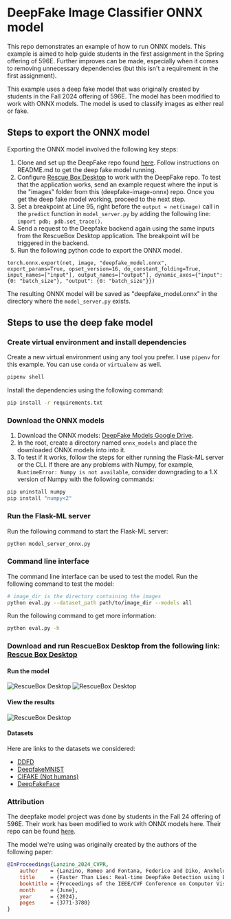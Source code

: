 # DeepFake Image Classifier ONNX model
This repo demonstrates an example of how to run ONNX models. This example is aimed to help guide students in the first assignment in the Spring offering of 596E. Further improves can be made, especially when it comes to removing unnecessary dependencies (but this isn't a requirement in the first assignment).

This example uses a deep fake model that was originally created by students in the Fall 2024 offering of 596E. The model has been modified to work with ONNX models. The model is used to classify images as either real or fake.

## Steps to export the ONNX model

Exporting the ONNX model involved the following key steps:
1. Clone and set up the DeepFake repo found [here](https://github.com/aravadikesh/DeepFakeDetector/). Follow instructions on README.md to get the deep fake model running.
2. Configure [Rescue Box Desktop](https://github.com/UMass-Rescue/RescueBox-Desktop/releases) to work with the DeepFake repo. To test that the application works, send an example request where the input is the "images" folder from this (deepfake-image-onnx) repo. Once you get the deep fake model working, proceed to the next step.
3. Set a breakpoint at Line 95, right before the `output = net(image)` call in the `predict` function in `model_server.py` by adding the following line: `import pdb; pdb.set_trace()`.
4. Send a request to the Deepfake backend again using the same inputs from the RescueBox Desktop application. The breakpoint will be triggered in the backend.
5. Run the following python code to export the ONNX model.
```
torch.onnx.export(net, image, "deepfake_model.onnx", export_params=True, opset_version=16, do_constant_folding=True, input_names=["input"], output_names=["output"], dynamic_axes={"input": {0: "batch_size"}, "output": {0: "batch_size"}})
```

The resulting ONNX model will be saved as "deepfake_model.onnx" in the directory where the `model_server.py` exists.

## Steps to use the deep fake model

### Create virtual environment and install dependencies
Create a new virtual environment using any tool you prefer. I use `pipenv` for this example. You can use `conda` or `virtualenv` as well.

```bash
pipenv shell
```

Install the dependencies using the following command:

```bash
pip install -r requirements.txt
```

### Download the ONNX models
1. Download the ONNX models:  [DeepFake Models Google Drive](https://drive.google.com/drive/folders/14UJap0G5YkdQoXCbjclhrv5gxswtuDit?usp=drive_link).
2. In the root, create a directory named `onnx_models` and place the downloaded ONNX models into into it.
3. To test if it works, follow the steps for either running the Flask-ML server or the CLI. If there are any problems with Numpy, for example, `RuntimeError: Numpy is not available`, consider downgrading to a 1.X version of Numpy with the following commands:

```bash
pip uninstall numpy
pip install "numpy<2"
```

### Run the Flask-ML server

Run the following command to start the Flask-ML server:

```bash
python model_server_onnx.py
```

### Command line interface

The command line interface can be used to test the model. Run the following command to test the model:

```bash
# image_dir is the directory containing the images
python eval.py --dataset_path path/to/image_dir --models all
```

Run the following command to get more information:
```bash
python eval.py -h
```

### Download and run RescueBox Desktop from the following link: [Rescue Box Desktop](https://github.com/UMass-Rescue/RescueBox-Desktop/releases)

#### Run the model
![RescueBox Desktop](images/run_model.png)
![RescueBox Desktop](images/select_inputs.png)

#### View the results
![RescueBox Desktop](images/view_results.png)

#### Datasets
Here are links to the datasets we considered:

- [DDFD](https://cvlab.cse.msu.edu/dffd-dataset.html)
- [DeepfakeMNIST](https://github.com/huangjiadidi/DeepFakeMnist)
- [CIFAKE (Not humans)](https://www.kaggle.com/datasets/birdy654/cifake-real-and-ai-generated-synthetic-images)
- [DeepFakeFace](https://github.com/OpenRL-Lab/DeepFakeFace)

### Attribution
The deepfake model project was done by students in the Fall 24 offering of 596E. Their work has been modified to work with ONNX models here. Their repo can be found [here](https://github.com/aravadikesh/DeepFakeDetector/).

The model we're using was originally created by the authors of the following paper:

```bibtex
@InProceedings{Lanzino_2024_CVPR,
    author    = {Lanzino, Romeo and Fontana, Federico and Diko, Anxhelo and Marini, Marco Raoul and Cinque, Luigi},
    title     = {Faster Than Lies: Real-time Deepfake Detection using Binary Neural Networks},
    booktitle = {Proceedings of the IEEE/CVF Conference on Computer Vision and Pattern Recognition (CVPR) Workshops},
    month     = {June},
    year      = {2024},
    pages     = {3771-3780}
}
